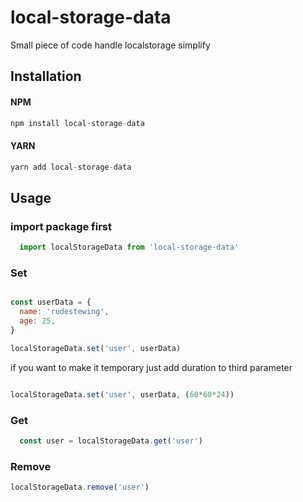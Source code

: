 # local-storage-data
Small piece of code handle localstorage simplify


## Installation

#### NPM
```js
npm install local-storage-data
```

#### YARN
```js
yarn add local-storage-data
```

## Usage

### import package first

```js
  import localStorageData from 'local-storage-data'
```

### Set
```js

const userData = {
  name: 'rudestewing',
  age: 25,
}

localStorageData.set('user', userData)

```
if you want to make it temporary just add duration to third parameter

```js

localStorageData.set('user', userData, (60*60*24))

```

### Get
```js
  const user = localStorageData.get('user')
```


### Remove

```js
localStorageData.remove('user')

```
